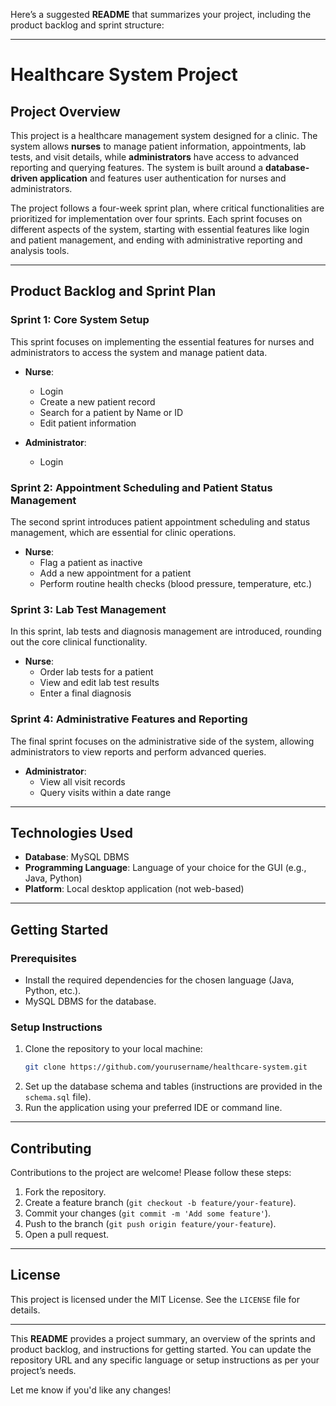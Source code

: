 Here’s a suggested **README** that summarizes your project, including the product backlog and sprint structure:

---

# Healthcare System Project

## Project Overview
This project is a healthcare management system designed for a clinic. The system allows **nurses** to manage patient information, appointments, lab tests, and visit details, while **administrators** have access to advanced reporting and querying features. The system is built around a **database-driven application** and features user authentication for nurses and administrators.

The project follows a four-week sprint plan, where critical functionalities are prioritized for implementation over four sprints. Each sprint focuses on different aspects of the system, starting with essential features like login and patient management, and ending with administrative reporting and analysis tools.

---

## Product Backlog and Sprint Plan

### Sprint 1: Core System Setup
This sprint focuses on implementing the essential features for nurses and administrators to access the system and manage patient data.

- **Nurse**:
  - Login
  - Create a new patient record
  - Search for a patient by Name or ID
  - Edit patient information

- **Administrator**:
  - Login

### Sprint 2: Appointment Scheduling and Patient Status Management
The second sprint introduces patient appointment scheduling and status management, which are essential for clinic operations.

- **Nurse**:
  - Flag a patient as inactive
  - Add a new appointment for a patient
  - Perform routine health checks (blood pressure, temperature, etc.)

### Sprint 3: Lab Test Management
In this sprint, lab tests and diagnosis management are introduced, rounding out the core clinical functionality.

- **Nurse**:
  - Order lab tests for a patient
  - View and edit lab test results
  - Enter a final diagnosis

### Sprint 4: Administrative Features and Reporting
The final sprint focuses on the administrative side of the system, allowing administrators to view reports and perform advanced queries.

- **Administrator**:
  - View all visit records
  - Query visits within a date range

---

## Technologies Used
- **Database**: MySQL DBMS
- **Programming Language**: Language of your choice for the GUI (e.g., Java, Python)
- **Platform**: Local desktop application (not web-based)

---

## Getting Started

### Prerequisites
- Install the required dependencies for the chosen language (Java, Python, etc.).
- MySQL DBMS for the database.

### Setup Instructions
1. Clone the repository to your local machine:
    ```bash
    git clone https://github.com/yourusername/healthcare-system.git
    ```
2. Set up the database schema and tables (instructions are provided in the `schema.sql` file).
3. Run the application using your preferred IDE or command line.

---

## Contributing
Contributions to the project are welcome! Please follow these steps:
1. Fork the repository.
2. Create a feature branch (`git checkout -b feature/your-feature`).
3. Commit your changes (`git commit -m 'Add some feature'`).
4. Push to the branch (`git push origin feature/your-feature`).
5. Open a pull request.

---

## License
This project is licensed under the MIT License. See the `LICENSE` file for details.

---

This **README** provides a project summary, an overview of the sprints and product backlog, and instructions for getting started. You can update the repository URL and any specific language or setup instructions as per your project’s needs.

Let me know if you'd like any changes!
